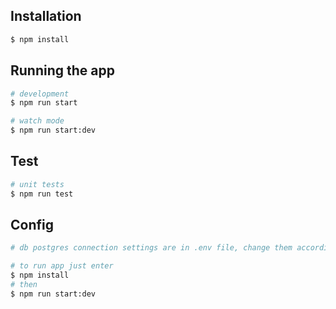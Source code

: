 ## Installation

```bash
$ npm install
```

## Running the app

```bash
# development
$ npm run start

# watch mode
$ npm run start:dev
```

## Test

```bash
# unit tests
$ npm run test
```

## Config

```bash
# db postgres connection settings are in .env file, change them accordingly to your db creds

# to run app just enter
$ npm install
# then
$ npm run start:dev
```
